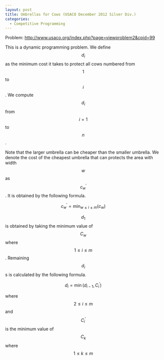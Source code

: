 ```yaml
---
layout: post
title: Umbrellas for Cows (USACO December 2012 Silver Div.)
categories:
  - Competitive Programming
---
```


Problem: <http://www.usaco.org/index.php?page=viewproblem2&cpid=99>

This is a dynamic programming problem. We define $$d_i$$ as the minimum cost it takes to protect all cows numbered from $$1$$ to $$i$$. We compute $$d_i$$ from $$i=1$$ to $$n$$.

Note that the larger umbrella can be cheaper than the smaller umbrella. We denote the cost of the cheapest umbrella that can protects the area with width $$w$$ as $$c^\prime_w$$. It is obtained by the following formula.

$$c_w^{'} = \min_{w \le i \le m} (c_{w})$$


$$d_1$$ is obtained by taking the minimum value of $$C_w$$ where $$1 \le i \le m$$. Remaining $$d_i$$s is calculated by the following formula.

$$d_{i}= \min (d_{i-1}, C^'_i)$$

where $$2 \le i \le m$$ and $$C^'_i$$ is the minimum value of $$C_k$$ where $$1 \le k \le m$$


